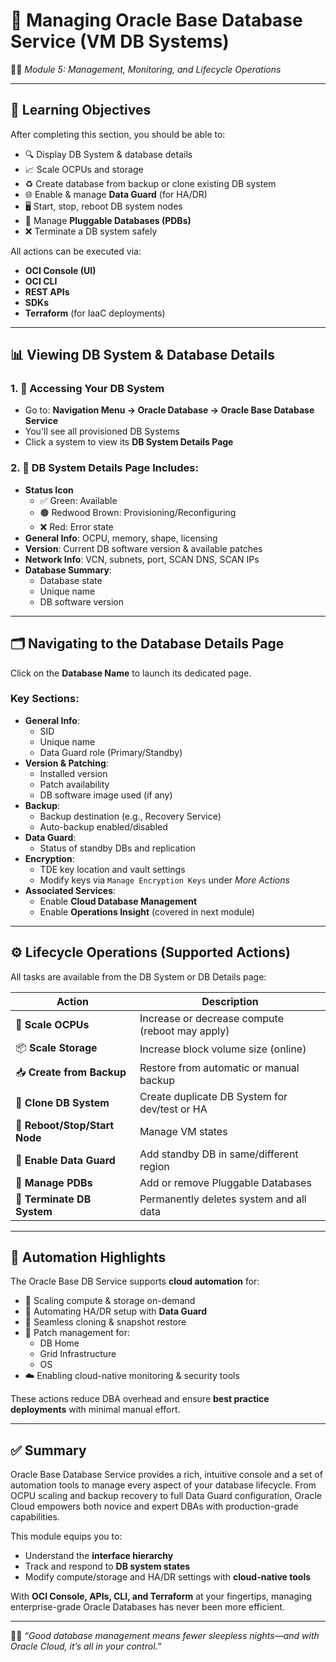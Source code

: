# 🔧 Managing Oracle Base Database Service (VM DB Systems)

👨‍🏫 *Module 5: Management, Monitoring, and Lifecycle Operations*

---

## 🎯 Learning Objectives

After completing this section, you should be able to:

- 🔍 Display DB System & database details
- 📈 Scale OCPUs and storage
- ♻️ Create database from backup or clone existing DB system
- 🌐 Enable & manage **Data Guard** (for HA/DR)
- 🖥 Start, stop, reboot DB system nodes
- 🧩 Manage **Pluggable Databases (PDBs)**
- ❌ Terminate a DB system safely

All actions can be executed via:
- **OCI Console (UI)**
- **OCI CLI**
- **REST APIs**
- **SDKs**
- **Terraform** (for IaaC deployments)

---

## 📊 Viewing DB System & Database Details

### 1. 🔎 Accessing Your DB System

- Go to: **Navigation Menu → Oracle Database → Oracle Base Database Service**
- You'll see all provisioned DB Systems
- Click a system to view its **DB System Details Page**

### 2. 🧾 DB System Details Page Includes:

- **Status Icon**
  - ✅ Green: Available
  - 🟤 Redwood Brown: Provisioning/Reconfiguring
  - ❌ Red: Error state
- **General Info**: OCPU, memory, shape, licensing
- **Version**: Current DB software version & available patches
- **Network Info**: VCN, subnets, port, SCAN DNS, SCAN IPs
- **Database Summary**:
  - Database state
  - Unique name
  - DB software version

---

## 🗂 Navigating to the Database Details Page

Click on the **Database Name** to launch its dedicated page.

### Key Sections:

- **General Info**:
  - SID
  - Unique name
  - Data Guard role (Primary/Standby)
- **Version & Patching**:
  - Installed version
  - Patch availability
  - DB software image used (if any)
- **Backup**:
  - Backup destination (e.g., Recovery Service)
  - Auto-backup enabled/disabled
- **Data Guard**:
  - Status of standby DBs and replication
- **Encryption**:
  - TDE key location and vault settings
  - Modify keys via `Manage Encryption Keys` under *More Actions*
- **Associated Services**:
  - Enable **Cloud Database Management**
  - Enable **Operations Insight** (covered in next module)

---

## ⚙️ Lifecycle Operations (Supported Actions)

All tasks are available from the DB System or DB Details page:

| Action                        | Description |
|-----------------------------|-------------|
| 🔄 **Scale OCPUs**          | Increase or decrease compute (reboot may apply) |
| 📦 **Scale Storage**        | Increase block volume size (online) |
| 📥 **Create from Backup**   | Restore from automatic or manual backup |
| 🧬 **Clone DB System**      | Create duplicate DB System for dev/test or HA |
| 🔁 **Reboot/Stop/Start Node** | Manage VM states |
| 🔐 **Enable Data Guard**    | Add standby DB in same/different region |
| 🧩 **Manage PDBs**          | Add or remove Pluggable Databases |
| 🧼 **Terminate DB System**  | Permanently deletes system and all data |

---

## 🚀 Automation Highlights

The Oracle Base DB Service supports **cloud automation** for:

- 🔄 Scaling compute & storage on-demand
- 🔐 Automating HA/DR setup with **Data Guard**
- 🧬 Seamless cloning & snapshot restore
- 🔧 Patch management for:
  - DB Home
  - Grid Infrastructure
  - OS
- ☁️ Enabling cloud-native monitoring & security tools

These actions reduce DBA overhead and ensure **best practice deployments** with minimal manual effort.

---

## ✅ Summary

Oracle Base Database Service provides a rich, intuitive console and a set of automation tools to manage every aspect of your database lifecycle. From OCPU scaling and backup recovery to full Data Guard configuration, Oracle Cloud empowers both novice and expert DBAs with production-grade capabilities.

This module equips you to:
- Understand the **interface hierarchy**
- Track and respond to **DB system states**
- Modify compute/storage and HA/DR settings with **cloud-native tools**

With **OCI Console, APIs, CLI, and Terraform** at your fingertips, managing enterprise-grade Oracle Databases has never been more efficient.

---

🧑‍🎓 *“Good database management means fewer sleepless nights—and with Oracle Cloud, it’s all in your control.”*
